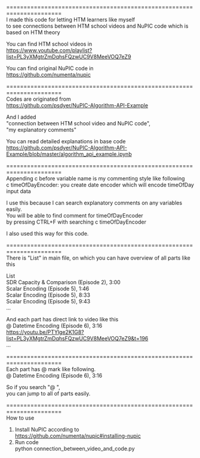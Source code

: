 ======================================================================  
I made this code for letting HTM learners like myself   
to see connections between HTM school videos and NuPIC code which is based on HTM theory  
  
You can find HTM school videos in  
https://www.youtube.com/playlist?list=PL3yXMgtrZmDqhsFQzwUC9V8MeeVOQ7eZ9  
  
You can find original NuPIC code in  
https://github.com/numenta/nupic  
  
======================================================================  
Codes are originated from   
https://github.com/psdyer/NuPIC-Algorithm-API-Example  
  
And I added   
"connection between HTM school video and NuPIC code",  
"my explanatory comments"  
  
You can read detailed explanations in base code  
https://github.com/psdyer/NuPIC-Algorithm-API-Example/blob/master/algorithm_api_example.ipynb  
  
======================================================================  
Appending c before variable name is my commenting style like following  
c timeOfDayEncoder: you create date encoder which will encode timeOfDay input data  
  
I use this because I can search explanatory comments on any variables easily.  
You will be able to find comment for timeOfDayEncoder   
by pressing CTRL+F with searching c timeOfDayEncoder  
  
I also used this way for this code.  
  
======================================================================  
There is "List" in main file, on which you can have overview of all parts like this  
  
List  
SDR Capacity & Comparison (Episode 2), 3:00  
Scalar Encoding (Episode 5), 1:46  
Scalar Encoding (Episode 5), 8:33  
Scalar Encoding (Episode 5), 9:43  
...  

And each part has direct link to video like this  
@ Datetime Encoding (Episode 6), 3:16  
https://youtu.be/PTYlge2K1G8?list=PL3yXMgtrZmDqhsFQzwUC9V8MeeVOQ7eZ9&t=196  
...

======================================================================  
Each part has @ mark like following.  
@ Datetime Encoding (Episode 6), 3:16  
  
So if you search "@ ",  
you can jump to all of parts easily.  

======================================================================  
How to use  
  
1. Install NuPIC according to   
https://github.com/numenta/nupic#installing-nupic  
2. Run code  
python connection_between_video_and_code.py  
